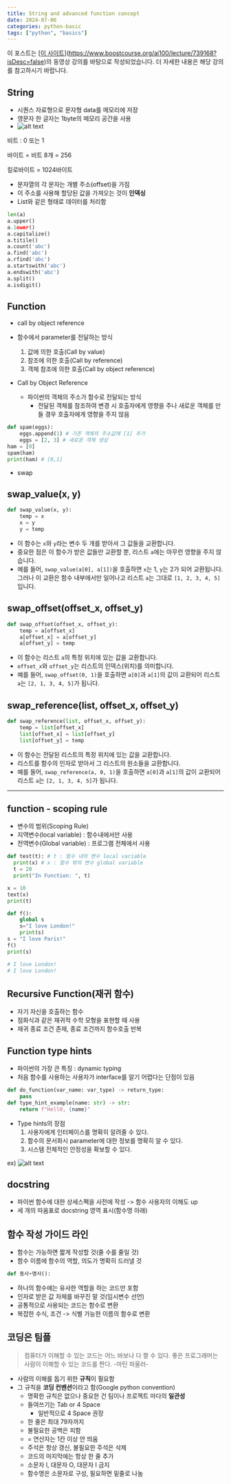 ```yaml
---
title: String and advanced function concept
date: 2024-07-06
categories: python-basic
tags: ["python", "basics"]
---
```

이 포스트는 [[이 사이트](https://example.com)](https://www.boostcourse.org/ai100/lecture/739168?isDesc=false)의 동영상 강의를 바탕으로 작성되었습니다. 더 자세한 내용은 해당 강의를 참고하시기 바랍니다.

## String

- 시퀀스 자료형으로 문자형 data를 메모리에 저장
- 영문자 한 글자는 1byte의 메모리 공간을 사용
- ![alt text](https://i.imgur.com/mna5FrP.png)

비트 : 0 또는 1

바이트 = 비트 8개 = 256

킬로바이트 = 1024바이트

- 문자열의 각 문자는 개별 주소(offset)을 가짐
- 이 주소를 사용해 할당된 값을 가져오는 것이 **인덱싱**
- List와 같은 형태로 데이터를 처리함

```python
len(a)
a.upper()
a.1ower()
a.capitalize()
a.titile()
a.count('abc')
a.find('abc')
a.rfind('abc')
a.startswith('abc')
a.endswith('abc')
a.split()
a.isdigit()
```

## Function

- call by object reference

- 함수에서 parameter를 전달하는 방식

  1. 값에 의한 호출(Call by value)
  2. 참조에 의한 호출(Call by reference)
  3. 객체 참조에 의한 호출(Call by object reference)

- Call by Object Reference
  - 파이썬의 객체의 주소가 함수로 전달되는 방식
    - 전달된 객체를 참조하여 변경 시 호출자에게 영향을 주나 새로운 객체를 만들 경우 호출자에게 영향을 주지 않음

```python
def spam(eggs):
    eggs.append(1) # 기존 객체의 주소값에 [1] 추가
    eggs = [2, 3] # 새로운 객체 생성
ham = [0]
spam(ham)
print(ham) # [0,1]
```

- swap

## swap_value(x, y)

```python
def swap_value(x, y):
    temp = x
    x = y
    y = temp
```

- 이 함수는 `x`와 `y`라는 변수 두 개를 받아서 그 값들을 교환합니다.
- 중요한 점은 이 함수가 받은 값들만 교환할 뿐, 리스트 `a`에는 아무런 영향을 주지 않습니다.
- 예를 들어, `swap_value(a[0], a[1])`을 호출하면 `x`는 1, `y`는 2가 되어 교환됩니다. 그러나 이 교환은 함수 내부에서만 일어나고 리스트 `a`는 그대로 `[1, 2, 3, 4, 5]`입니다.

## swap_offset(offset_x, offset_y)

```python
def swap_offset(offset_x, offset_y):
    temp = a[offset_x]
    a[offset_x] = a[offset_y]
    a[offset_y] = temp
```

- 이 함수는 리스트 `a`의 특정 위치에 있는 값을 교환합니다.
- `offset_x`와 `offset_y`는 리스트의 인덱스(위치)를 의미합니다.
- 예를 들어, `swap_offset(0, 1)`을 호출하면 `a[0]`과 `a[1]`의 값이 교환되어 리스트 `a`는 `[2, 1, 3, 4, 5]`가 됩니다.

## swap_reference(list, offset_x, offset_y)

```python
def swap_reference(list, offset_x, offset_y):
    temp = list[offset_x]
    list[offset_x] = list[offset_y]
    list[offset_y] = temp
```

- 이 함수는 전달된 리스트의 특정 위치에 있는 값을 교환합니다.
- 리스트를 함수의 인자로 받아서 그 리스트의 원소들을 교환합니다.
- 예를 들어, `swap_reference(a, 0, 1)`을 호출하면 `a[0]`과 `a[1]`의 값이 교환되어 리스트 `a`는 `[2, 1, 3, 4, 5]`가 됩니다.

---

## function - scoping rule

- 변수의 범위(Scoping Rule)
- 지역변수(local variable) : 함수내에서만 사용
- 전역변수(Global variable) : 프로그램 전체에서 사용

```python
def test(t): # t : 함수 내의 변수 local variable
  print(x) # x : 함수 밖의 변수 global variable
  t = 20
  print("In Function: ", t)

x = 10
text(x)
print(t)
```

```python
def f():
    global s
    s="I love London!"
    print(s)
s = "I love Paris!"
f()
print(s)

# I love London!
# I love London!
```

## Recursive Function(재귀 함수)

- 자기 자신을 호출하는 함수
- 점화식과 같은 재귀적 수학 모형을 표현할 때 사용
- 재귀 종료 조건 존재, 종료 조건까지 함수호출 반복

## Function type hints

- 파이썬의 가장 큰 특징 : dynamic typing
- 처음 함수를 사용하는 사용자가 interface를 알기 어렵다는 단점이 있음

```python
def do_function(var_name: var_type) -> return_type:
    pass
def type_hint_example(name: str) -> str:
    return f"Hell0, {name}"
```

- Type hints의 장점
  1. 사용자에게 인터페이스를 명확히 알려줄 수 있다.
  2. 함수의 문서화시 parameter에 대한 정보를 명확히 알 수 있다.
  3. 시스템 전체적인 안정성을 확보할 수 있다.

ex)
![alt text](https://i.imgur.com/CpgANZk.png)

## docstring

- 파이썬 함수에 대한 상세스펙을 사전에 작성 -> 함수 사용자의 이해도 up
- 세 개의 따옴표로 docstring 영역 표시(함수명 아래)

## 함수 작성 가이드 라인

- 함수는 가능하면 짧게 작성할 것(줄 수를 줄일 것)
- 함수 이름에 함수의 역할, 의도가 명확히 드러낼 것

```python
def 동사+명사():
```

- 하나의 함수에는 유사한 역할을 하는 코드만 포함
- 인자로 받은 값 자체를 바꾸진 말 것(임시변수 선언)
- 공통적으로 사용되는 코드는 함수로 변환
- 복잡한 수식, 조건 -> 식별 가능한 이름의 함수로 변환

## 코딩은 팀플

> 컴퓨터가 이해할 수 있는 코드는 어느 바보나 다 짤 수 있다. 좋은 프로그래머는 사람이 이해할 수 있는 코드를 짠다. -마틴 파울러-

- 사람의 이해를 돕기 위한 **규칙**이 필요함
- 그 규칙을 **코딩 컨벤션**이라고 함(Google python convention)
  - 명확한 규칙은 없으나 중요한 건 팀이나 프로젝트 마다의 **일관성**
  - 들여쓰기는 Tab or 4 Space
    - 일반적으로 4 Space 권장
  - 한 줄은 최대 79자까지
  - 불필요한 공백은 피함
  - = 연산자는 1칸 이상 안 띄움
  - 주석은 항상 갱신, 불필요한 주석은 삭제
  - 코드의 마지막에는 항상 한 줄 추가
  - 소문자 l, 대문자 O, 대문자 I 금지
  - 함수명은 소문자로 구성, 필요하면 밑줄로 나눔
